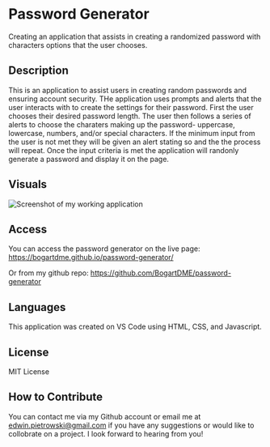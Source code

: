 # Password Generator

Creating an application that assists in creating a randomized password with characters options that the user chooses.


## Description

This is an application to assist users in creating random passwords and ensuring account security. THe application uses prompts and alerts that the user interacts with to create the settings for their password. First the user chooses their desired password length. The user then follows a series of alerts to choose the charaters making up the password- uppercase, lowercase, numbers, and/or special characters. If the minimum input from the user is not met they will be given an alert stating so and the the process will repeat. Once the input criteria is met the application will randonly generate a password and display it on the page.

## Visuals

![Screenshot of my working application](/projects/password-generator/assets/Screen%20Shot%202022-10-31%20at%205.57.28%20PM.png)


## Access 

You can access the password generator on the live page: https://bogartdme.github.io/password-generator/

Or from my github repo: https://github.com/BogartDME/password-generator

## Languages

This application was created on VS Code using HTML, CSS, and Javascript.



## License

MIT License


## How to Contribute

You can contact me via my Github account or email me at edwin.pietrowski@gmail.com if you have any suggestions or would like to collobrate on a project. I look forward to hearing from you!





